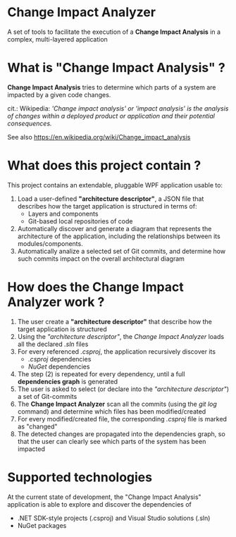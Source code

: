 # Change Impact Analyzer
A set of tools to facilitate the execution of a **Change Impact Analysis** in a complex, multi-layered application


# What is "Change Impact Analysis" ?
**Change Impact Analysis** tries to determine which parts of a system are impacted by a given code changes.

cit.: Wikipedia: *'Change impact analysis' or 'impact analysis' is the analysis of changes within a deployed product or application and their potential consequences.*

See also https://en.wikipedia.org/wiki/Change_impact_analysis

# What does this project contain ?
This project contains an extendable, pluggable WPF application usable to:
1. Load a user-defined **"architecture descriptor"**, a JSON file that describes how the target application is structured in terms of:
   - Layers and components
   - Git-based local repositories of code
2. Automatically discover and generate a diagram that represents the architecture of the application, including the relationships between its modules/components.
3. Automatically analize a selected set of Git commits, and determine how such commits impact on the overall architectural diagram

# How does the Change Impact Analyzer work ?
1. The user create a **"architecture descriptor"** that describe how the target application is structured
2. Using the *"architecture descriptor"*, the *Change Impact Analyzer* loads all the declared *.sln* files
2. For every referenced *.csproj*, the application recursively discover its
   - *.csproj* dependencies
   - *NuGet* dependencies
3. The step (2) is repeated for every dependency, until a full **dependencies graph** is generated
4. The user is asked to select (or declare into the *"architecture descriptor"*) a set of Git-commits
5. The **Change Impact Analyzer** scan all the commits (using the *git log* command) and determine which files has been modified/created
6. For every modified/created file, the corresponding *.csproj* file is marked as "changed"
7. The detected changes are propagated into the dependencies graph, so that the user can clearly see which parts of the system has been impacted


# Supported technologies
At the current state of development, the "Change Impact Analysis" application is able to explore and discover the dependencies of
- .NET SDK-style projects (.csproj) and Visual Studio solutions (.sln)
- NuGet packages
